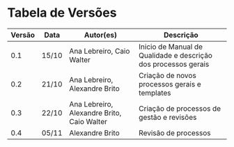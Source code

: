 # **Tabela de Versões**

| Versão | Data | Autor(es) | Descrição |
|---|---|---|---|
| 0.1 | 15/10 | Ana Lebreiro, Caio Walter | Inicio de Manual de Qualidade e descrição dos processos gerais |
| 0.2 | 21/10 | Ana Lebreiro, Alexandre Brito | Criação de novos processos gerais e templates |
| 0.3 | 22/10 | Ana Lebreiro, Alexandre Brito, Caio Walter | Criação de processos de gestão e revisões |
| 0.4 | 05/11 | Alexandre Brito | Revisão de processos |
